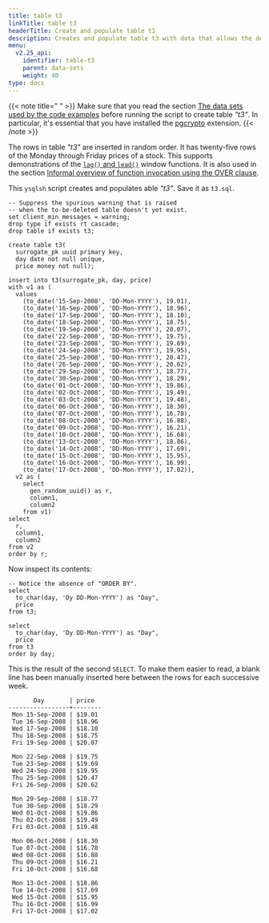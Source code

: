```yaml
---
title: table t3
linkTitle: table t3
headerTitle: Create and populate table t3
description: Creates and populate table t3 with data that allows the demonstration of the YSQL window functions.
menu:
  v2.25_api:
    identifier: table-t3
    parent: data-sets
    weight: 40
type: docs
---
```


{{< note title=" " >}}
Make sure that you read the section [The data sets used by the code examples](../../data-sets/) before running the script to create table _"t3"_. In particular, it's essential that you have installed the [pgcrypto](../../../../../../../explore/ysql-language-features/pg-extensions/extension-pgcrypto) extension.
{{< /note >}}

The rows in table  _"t3"_ are inserted in random order. It has twenty-five rows of the Monday through Friday prices of a stock. This supports demonstrations of the [`lag()` and `lead()`](../../lag-lead/) window functions. It is also used in the section [Informal overview of function invocation using the OVER clause](../../../functionality-overview/).

This `ysqlsh` script creates and populates able _"t3"_. Save it as `t3.sql`.

```plpgsql
-- Suppress the spurious warning that is raised
-- when the to-be-deleted table doesn't yet exist.
set client_min_messages = warning;
drop type if exists rt cascade;
drop table if exists t3;

create table t3(
  surrogate_pk uuid primary key,
  day date not null unique,
  price money not null);

insert into t3(surrogate_pk, day, price)
with v1 as (
  values
    (to_date('15-Sep-2008', 'DD-Mon-YYYY'), 19.01),
    (to_date('16-Sep-2008', 'DD-Mon-YYYY'), 18.96),
    (to_date('17-Sep-2008', 'DD-Mon-YYYY'), 18.10),
    (to_date('18-Sep-2008', 'DD-Mon-YYYY'), 18.75),
    (to_date('19-Sep-2008', 'DD-Mon-YYYY'), 20.07),
    (to_date('22-Sep-2008', 'DD-Mon-YYYY'), 19.75),
    (to_date('23-Sep-2008', 'DD-Mon-YYYY'), 19.69),
    (to_date('24-Sep-2008', 'DD-Mon-YYYY'), 19.95),
    (to_date('25-Sep-2008', 'DD-Mon-YYYY'), 20.47),
    (to_date('26-Sep-2008', 'DD-Mon-YYYY'), 20.62),
    (to_date('29-Sep-2008', 'DD-Mon-YYYY'), 18.77),
    (to_date('30-Sep-2008', 'DD-Mon-YYYY'), 18.29),
    (to_date('01-Oct-2008', 'DD-Mon-YYYY'), 19.86),
    (to_date('02-Oct-2008', 'DD-Mon-YYYY'), 19.49),
    (to_date('03-Oct-2008', 'DD-Mon-YYYY'), 19.48),
    (to_date('06-Oct-2008', 'DD-Mon-YYYY'), 18.30),
    (to_date('07-Oct-2008', 'DD-Mon-YYYY'), 16.78),
    (to_date('08-Oct-2008', 'DD-Mon-YYYY'), 16.88),
    (to_date('09-Oct-2008', 'DD-Mon-YYYY'), 16.21),
    (to_date('10-Oct-2008', 'DD-Mon-YYYY'), 16.68),
    (to_date('13-Oct-2008', 'DD-Mon-YYYY'), 18.86),
    (to_date('14-Oct-2008', 'DD-Mon-YYYY'), 17.69),
    (to_date('15-Oct-2008', 'DD-Mon-YYYY'), 15.95),
    (to_date('16-Oct-2008', 'DD-Mon-YYYY'), 16.99),
    (to_date('17-Oct-2008', 'DD-Mon-YYYY'), 17.02)),
  v2 as (
    select
      gen_random_uuid() as r,
      column1,
      column2
    from v1)
select
  r,
  column1,
  column2
from v2
order by r;
```

Now inspect its contents:

```plpgsql
-- Notice the absence of "ORDER BY".
select
  to_char(day, 'Dy DD-Mon-YYYY') as "Day",
  price
from t3;

select
  to_char(day, 'Dy DD-Mon-YYYY') as "Day",
  price
from t3
order by day;
```
This is the result of the second `SELECT`. To make them easier to read, a blank line has been manually inserted here between the rows for each successive week.
```
       Day       | price
-----------------+--------
 Mon 15-Sep-2008 | $19.01
 Tue 16-Sep-2008 | $18.96
 Wed 17-Sep-2008 | $18.10
 Thu 18-Sep-2008 | $18.75
 Fri 19-Sep-2008 | $20.07

 Mon 22-Sep-2008 | $19.75
 Tue 23-Sep-2008 | $19.69
 Wed 24-Sep-2008 | $19.95
 Thu 25-Sep-2008 | $20.47
 Fri 26-Sep-2008 | $20.62

 Mon 29-Sep-2008 | $18.77
 Tue 30-Sep-2008 | $18.29
 Wed 01-Oct-2008 | $19.86
 Thu 02-Oct-2008 | $19.49
 Fri 03-Oct-2008 | $19.48

 Mon 06-Oct-2008 | $18.30
 Tue 07-Oct-2008 | $16.78
 Wed 08-Oct-2008 | $16.88
 Thu 09-Oct-2008 | $16.21
 Fri 10-Oct-2008 | $16.68

 Mon 13-Oct-2008 | $18.86
 Tue 14-Oct-2008 | $17.69
 Wed 15-Oct-2008 | $15.95
 Thu 16-Oct-2008 | $16.99
 Fri 17-Oct-2008 | $17.02
```
